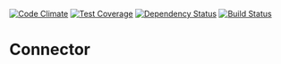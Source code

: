 [![Code Climate](https://codeclimate.com/github/factor-io/connector/badges/gpa.svg)](https://codeclimate.com/github/factor-io/connector)
[![Test Coverage](https://codeclimate.com/github/factor-io/connector/badges/coverage.svg)](https://codeclimate.com/github/factor-io/connector)
[![Dependency Status](https://gemnasium.com/factor-io/connector.svg)](https://gemnasium.com/factor-io/connector)
[![Build Status](https://travis-ci.org/factor-io/connector.svg)](https://travis-ci.org/factor-io/connector)
# Connector
